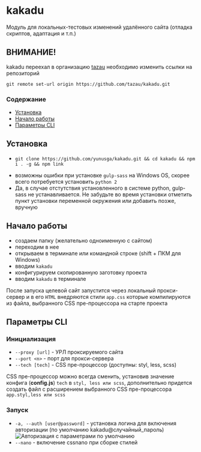 # kakadu

Модуль для локальных-тестовых изменений удалённого сайта (отладка скриптов, адаптация и т.п.)

## ВНИМАНИЕ!
kakadu переехал в организацию [tazau](https://github.com/tazau)
необходимо изменить ссылки на репозиторий
```
git remote set-url origin https://github.com/tazau/kakadu.git
```

### Содержание
- [Установка](#Установка)
- [Начало работы](#Начало-работы)
- [Параметры CLI](#Параметры-cli)

## Установка
* ```git clone https://github.com/yunusga/kakadu.git && cd kakadu && npm i . -g && npm link```
- возможны ошибки при установке ```gulp-sass``` на Windows OS, скорее всего потребуется установить ```python 2```
- Да, в случае отстутствия установленного в системе python, gulp-sass не устанавливается. Не забудьте во время установки отметить пункт установки переменной окружения или добавить позже, вручную

## Начало работы

- создаем папку (желательно одноименную с сайтом)
- переходим в нее
- открываем в терминале или командной строке (shift + ПКМ для Windows)
- вводим ```kakadu```
- конфигурируем скопированную заготовку проекта
- вводим ```kakadu``` в терминале

После запуска целевой сайт запустится через локальный прокси-сервер и в его ```HTML``` внедряются стили ```app.css``` которые компилируются из файла, выбранного CSS пре-процессора на старте проекта

## Параметры CLI

### Инициализация
- `--proxy [url]` - УРЛ проксируемого сайта
- `--port <n>` - порт для прокси-сервера
- `--tech [tech]` - CSS пре-процессор (доступны: styl, less, scss)

CSS пре-процессор можно всегда сменить, установив значение конфига (**config.js**) ```tech``` в ```styl, less или scss```, дополнительно придется создать файл с расширением выбранного CSS пре-процессора ```app.styl,less или scss```

### Запуск
- `-a, --auth [user@password]` - установка логина для включения авторизации (по умолчанию kakadu@случайный_пароль)
![Авторизация с параметрами по умолчанию](https://1.downloader.disk.yandex.ru/disk/1ce5bf3021add193b99ca15a4673e93f34adaa3ca51b036b531437e4ae499c2f/5971d6ba/_B0aXmp4RJTYYcc2mgnKlhvOzGyFr0KHGWEEtj1g8US-Bl9MJ8jDnVYmreOu0sNin2A8FUuQRBqxdqUHdjNSyQ%3D%3D?uid=0&filename=2017-07-21_11-22-15.png&disposition=inline&hash=&limit=0&content_type=image%2Fpng&fsize=1802&hid=bbd59749690ab2a33589ab135e681db4&media_type=image&tknv=v2&etag=72f0d89eb995b785be0fcc1a49d32779)
- `--nano` - включение cssnano при сборке стилей
